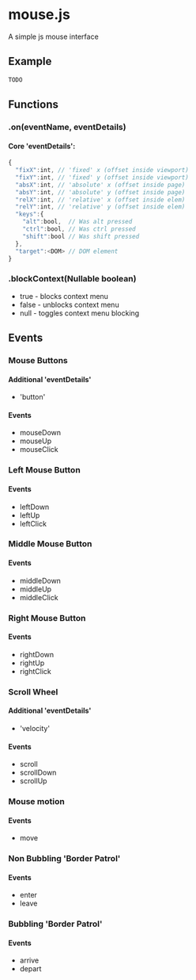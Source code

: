 # mouse.js
A simple js mouse interface

## Example
```JavaScript
TODO
```

## Functions

### .on(eventName, eventDetails)
#### Core 'eventDetails':
```JavaScript
{
  "fixX":int, // 'fixed' x (offset inside viewport)
  "fixY":int, // 'fixed' y (offset inside viewport)
  "absX":int, // 'absolute' x (offset inside page)
  "absY":int, // 'absolute' y (offset inside page)
  "relX":int, // 'relative' x (offset inside elem)
  "relY":int, // 'relative' y (offset inside elem)
  "keys":{
    "alt":bool,  // Was alt pressed
    "ctrl":bool, // Was ctrl pressed
    "shift":bool // Was shift pressed
  },
  "target":<DOM> // DOM element
}
```
### .blockContext(Nullable boolean)
- true - blocks context menu
- false - unblocks context menu
- null - toggles context menu blocking

## Events
### Mouse Buttons 
#### Additional 'eventDetails'
- 'button'

#### Events
- mouseDown
- mouseUp
- mouseClick

### Left Mouse Button
#### Events
- leftDown
- leftUp
- leftClick

### Middle Mouse Button
#### Events
- middleDown
- middleUp
- middleClick

### Right Mouse Button
#### Events
- rightDown
- rightUp
- rightClick

### Scroll Wheel
#### Additional 'eventDetails'
- 'velocity'

#### Events
- scroll
- scrollDown
- scrollUp

### Mouse motion
#### Events
- move

### Non Bubbling 'Border Patrol'
#### Events
- enter
- leave

### Bubbling 'Border Patrol'
#### Events
- arrive
- depart
